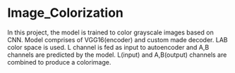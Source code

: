 # Image_Colorization

In this project, the model is trained to color grayscale images based on CNN. Model
comprises of VGG16(encoder) and custom made decoder. LAB color space is used. L
channel is fed as input to autoencoder and A,B channels are predicted by the model.
L(input) and A,B(output) channels are combined to produce a colorimage.
